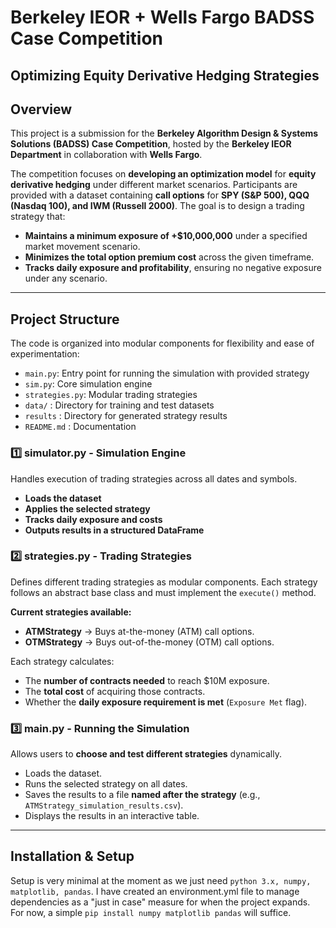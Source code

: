 # Berkeley IEOR + Wells Fargo BADSS Case Competition
## **Optimizing Equity Derivative Hedging Strategies**

## **Overview**
This project is a submission for the **Berkeley Algorithm Design & Systems Solutions (BADSS) Case Competition**, hosted by the **Berkeley IEOR Department** in collaboration with **Wells Fargo**. 

The competition focuses on **developing an optimization model** for **equity derivative hedging** under different market scenarios. Participants are provided with a dataset containing **call options** for **SPY (S&P 500), QQQ (Nasdaq 100), and IWM (Russell 2000)**. The goal is to design a trading strategy that:

- **Maintains a minimum exposure of +$10,000,000** under a specified market movement scenario.
- **Minimizes the total option premium cost** across the given timeframe.
- **Tracks daily exposure and profitability**, ensuring no negative exposure under any scenario.

---

## **Project Structure**
The code is organized into modular components for flexibility and ease of experimentation:

- `main.py`: Entry point for running the simulation with provided strategy
- `sim.py`: Core simulation engine
- `strategies.py`: Modular trading strategies
- `data/` : Directory for training and test datasets
- `results` : Directory for generated strategy results
- `README.md` : Documentation

### **1️⃣ simulator.py - Simulation Engine**
Handles execution of trading strategies across all dates and symbols.
- **Loads the dataset**
- **Applies the selected strategy**
- **Tracks daily exposure and costs**
- **Outputs results in a structured DataFrame**

### **2️⃣ strategies.py - Trading Strategies**
Defines different trading strategies as modular components. Each strategy follows an abstract base class and must implement the `execute()` method.

**Current strategies available:**
- **ATMStrategy** → Buys at-the-money (ATM) call options.
- **OTMStrategy** → Buys out-of-the-money (OTM) call options.

Each strategy calculates:
- The **number of contracts needed** to reach $10M exposure.
- The **total cost** of acquiring those contracts.
- Whether the **daily exposure requirement is met** (`Exposure Met` flag).

### **3️⃣ main.py - Running the Simulation**
Allows users to **choose and test different strategies** dynamically.
- Loads the dataset.
- Runs the selected strategy on all dates.
- Saves the results to a file **named after the strategy** (e.g., `ATMStrategy_simulation_results.csv`).
- Displays the results in an interactive table.

---

## **Installation & Setup**
Setup is very minimal at the moment as we just need `python 3.x, numpy, matplotlib, pandas`. I have created an environment.yml file to manage dependencies as a "just in case" measure for when the project expands. For now, a simple `pip install numpy matplotlib pandas` will suffice.